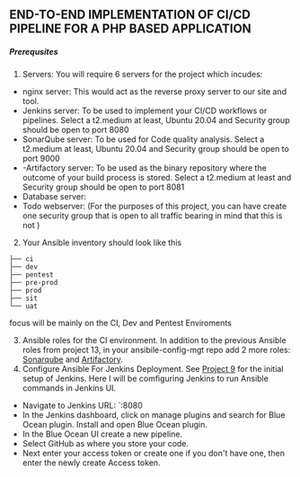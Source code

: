 ## END-TO-END IMPLEMENTATION OF CI/CD PIPELINE FOR A PHP BASED APPLICATION

##### Prerequsites
1. Servers: You will require 6 servers for the project which incudes:
- nginx server: This would act as the reverse proxy server to our site and tool. 
- Jenkins server: To be used to implement your CI/CD workflows or pipelines. Select a t2.medium at least, Ubuntu 20.04 and Security group should be open to port 8080
- SonarQube server: To be used for Code quality analysis. Select a t2.medium at least, Ubuntu 20.04 and Security group should be open to port 9000
- -Artifactory server: To be used as the binary repository where the outcome of your build process is stored. Select a t2.medium at least and Security group should be open to port 8081
- Database server:
- Todo webserver:
(For the purposes of this project, you can have create one security group that is open to all traffic bearing in mind that this is not )
2. Your Ansible inventory should look like this  
```
├── ci
├── dev
├── pentest
├── pre-prod
├── prod
├── sit
└── uat
```
focus will be mainly on the CI, Dev and Pentest Enviroments 

3. Ansible roles for the CI environment. In addition to the previous Ansible roles from project 13, in your ansibile-config-mgt repo add 2 more roles: [Sonarqube](https://www.sonarqube.org/) and [Artifactory](https://jfrog.com/artifactory/).
4. Configure Ansible For Jenkins Deployment. See [Project 9](https://github.com/cynthia-okoduwa/DevOps-projects/blob/main/Project9.md) for the initial setup of Jenkins. Here I will be comfiguring Jenkins to run Ansible commands in Jenkins UI.
- Navigate to Jenkins URL: `<Jenkins-server-public-IP>:8080
- In the Jenkins dashboard, click on manage plugins and search for Blue Ocean plugin. Install and open Blue Ocean plugin.
- In the Blue Ocean UI create a new pipeline.
- Select GitHub as where you store your code.
- Next enter your access token or create one if you don't have one, then enter the newly create Access token. 
